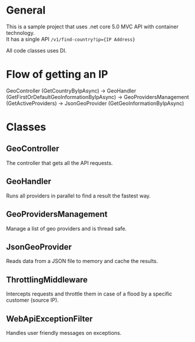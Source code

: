 # General
This is a sample project that uses .net core 5.0 MVC API with container technology.  
It has a single API `/v1/find-country?ip={IP Address}`

All code classes uses DI.

# Flow of getting an IP
GeoController (GetCountryByIpAsync) -> GeoHandler (GetFirstOrDefaultGeoInformationByIpAsync) -> GeoProvidersManagement (GetActiveProviders) -> JsonGeoProvider (GetGeoInformationByIpAsync)

# Classes
## GeoController
The controller that gets all the API requests.

## GeoHandler
Runs all providers in parallel to find a result the fastest way.

## GeoProvidersManagement
Manage a list of geo providers and is thread safe.

## JsonGeoProvider
Reads data from a JSON file to memory and cache the results.

## ThrottlingMiddleware
Intercepts requests and throttle them in case of a flood by a specific customer (source IP).

## WebApiExceptionFilter
Handles user friendly messages on exceptions.